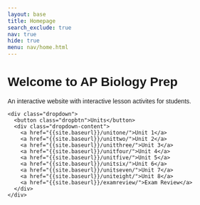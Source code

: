 ```yaml
---
layout: base
title: Homepage
search_exclude: true
nav: true
hide: true
menu: nav/home.html
---
```



<html lang="en">
<head>
  <meta charset="UTF-8">
  <title>AP Biology Prep</title>
  <style>
    body {
      font-family: Arial, sans-serif;
      margin: 20px;
    }

    .navbar {
      display: flex;
      align-items: center;
      background-color: #004d40;
      padding: 10px 20px;
      border-radius: 8px;
    }

    .navbar img {
      height: 50px;
      margin-right: 20px;
    }

    .dropdown {
      position: relative;
      display: inline-block;
    }

    .dropbtn {
      background-color: #00796b;
      color: white;
      padding: 10px 15px;
      font-size: 16px;
      border: none;
      border-radius: 4px;
      cursor: pointer;
    }

    .dropdown-content {
      display: none;
      position: absolute;
      background-color: white;
      min-width: 180px;
      box-shadow: 0px 8px 16px rgba(0,0,0,0.2);
      z-index: 1;
      border-radius: 4px;
      overflow: hidden;
    }

    .dropdown-content a {
      color: #004d40;
      padding: 10px 14px;
      text-decoration: none;
      display: block;
      border-bottom: 1px solid #eee;
    }

    .dropdown-content a:hover {
      background-color: #f1f1f1;
    }

    .dropdown:hover .dropdown-content {
      display: block;
    }

    .dropdown:hover .dropbtn {
      background-color: #00695c;
    }
  </style>
</head>
<body>

  <h1>Welcome to AP Biology Prep</h1>
  <p>An interactive website with interactive lesson activites for students.</p>

  <div class="navbar">
  

    <div class="dropdown">
      <button class="dropbtn">Units</button>
      <div class="dropdown-content">
        <a href="{{site.baseurl}}/unitone/">Unit 1</a>
        <a href="{{site.baseurl}}/unittwo/">Unit 2</a>
        <a href="{{site.baseurl}}/unitthree/">Unit 3</a>
        <a href="{{site.baseurl}}/unitfour/">Unit 4</a>
        <a href="{{site.baseurl}}/unitfive/">Unit 5</a>
        <a href="{{site.baseurl}}/unitsix/">Unit 6</a>
        <a href="{{site.baseurl}}/unitseven/">Unit 7</a>
        <a href="{{site.baseurl}}/uniteight/">Unit 8</a>
        <a href="{{site.baseurl}}/examreview/">Exam Review</a>
      </div>
    </div>
  </div>

</body>
</html>
